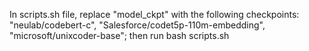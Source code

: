 In scripts.sh file, replace "model_ckpt" with the following checkpoints: "neulab/codebert-c", "Salesforce/codet5p-110m-embedding", "microsoft/unixcoder-base"; then run bash scripts.sh
